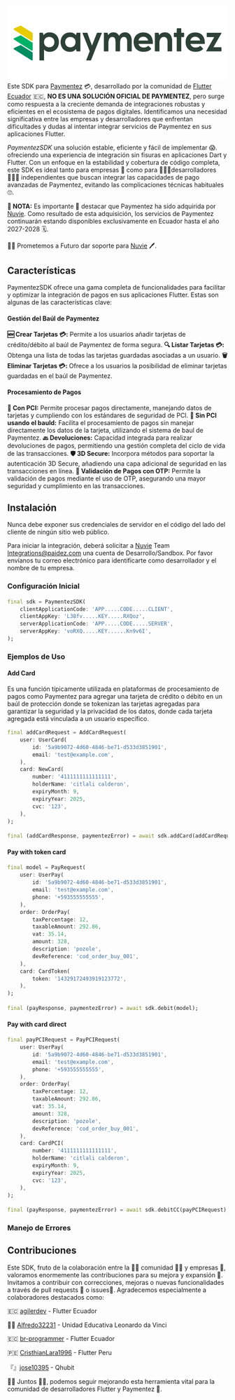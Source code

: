 ![Texto alternativo](./docs/paymentez.png)
Este SDK para [Paymentez](https://paymentez.github.io/api-doc/#introduction) 💳, desarrollado por la comunidad de [Flutter Ecuador](https://twitter.com/flutter_ec) 🇪🇨, **NO ES UNA SOLUCIÓN OFICIAL DE PAYMENTEZ**, pero surge como respuesta a la creciente demanda de integraciones robustas y eficientes en el ecosistema de pagos digitales. Identificamos una necesidad significativa entre las empresas y desarrolladores que enfrentan dificultades y dudas al intentar integrar servicios de Paymentez en sus aplicaciones Flutter.

*PaymentezSDK* una solución estable, eficiente y fácil de implementar 😱. ofreciendo una experiencia de integración sin fisuras en aplicaciones Dart y Flutter. Con un enfoque en la estabilidad y cobertura de código completa, este SDK es ideal tanto para empresas 🏢 como para 🧑🏻‍💻desarrolladores👨🏻‍💻 independientes que buscan integrar las capacidades de pago avanzadas de Paymentez, evitando las complicaciones técnicas habituales 🙄.

**📑 NOTA:** Es importante 👀 destacar que Paymentez ha sido adquirida por [Nuvie](https://nuvei.com). Como resultado de esta adquisición, los servicios de Paymentez continuarán estando disponibles exclusivamente en Ecuador hasta el año 2027-2028 🗓.

🤝🏼 Prometemos a Futuro dar soporte para [Nuvie](https://nuvei.com) 🖊.

## Características
PaymentezSDK ofrece una gama completa de funcionalidades para facilitar y optimizar la integración de pagos en sus aplicaciones Flutter. Estas son algunas de las características clave:
#### Gestión del Baúl de Paymentez
**🆕 Crear Tarjetas 💳:** Permite a los usuarios añadir tarjetas de crédito/débito al baúl de Paymentez de forma segura.
**🔍 Listar Tarjetas 💳:** Obtenga una lista de todas las tarjetas guardadas asociadas a un usuario.
**🗑️ Eliminar Tarjetas 💳:** Ofrece a los usuarios la posibilidad de eliminar tarjetas guardadas en el baúl de Paymentez.

#### Procesamiento de Pagos
**🔐 Con PCI:** Permite procesar pagos directamente, manejando datos de tarjetas y cumpliendo con los estándares de seguridad de PCI.
**🕋 Sin PCI usando el bauld:** Facilita el procesamiento de pagos sin manejar directamente los datos de la tarjeta, utilizando el sistema de baul de Paymentez.
**🔙 Devoluciones:** Capacidad integrada para realizar devoluciones de pagos, permitiendo una gestión completa del ciclo de vida de las transacciones.
**🛡️ 3D Secure:** Incorpora métodos para soportar la autenticación 3D Secure, añadiendo una capa adicional de seguridad en las transacciones en línea.
**📧 Validación de Pagos con OTP:** Permite la validación de pagos mediante el uso de OTP, asegurando una mayor seguridad y cumplimiento en las transacciones.

## Instalación
Nunca debe exponer sus credenciales de servidor en el código del lado del cliente de ningún sitio web público.

Para iniciar la integración, deberá solicitar a [Nuvie](https://nuvei.com) Team Integrations@paidez.com una cuenta de Desarrollo/Sandbox. Por favor envíanos tu correo electrónico para identificarte como desarrollador y el nombre de tu empresa.
### Configuración Inicial
```dart
final sdk = PaymentezSDK(
    clientApplicationCode: 'APP.....CODE.....CLIENT',
    clientAppKey: 'L38fv.....KEY.....RXQoz',
    serverApplicationCode: 'APP.....CODE.....SERVER',
    serverAppKey: 'voRXQ.....KEY......Kn9v6I',
);
```
### Ejemplos de Uso
#### Add Card
Es una función típicamente utilizada en plataformas de procesamiento de pagos como Paymentez para agregar una tarjeta de crédito o débito en un baúl de protección donde se tokenizan las tarjetas agregadas para garantizar la seguridad y la privacidad de los datos, donde cada tarjeta agregada está vinculada a un usuario específico.
```dart
final addCardRequest = AddCardRequest(
    user: UserCard(
        id: '5a9b9072-4d60-4846-be71-d533d3851901',
        email: 'test@example.com',
    ),
    card: NewCard(
        number: '4111111111111111',
        holderName: 'citlali calderon',
        expiryMonth: 9,
        expiryYear: 2025,
        cvc: '123',
    ),
);

final (addCardResponse, paymentezError) = await sdk.addCard(addCardRequest);
```

#### Pay with token card
```dart
final model = PayRequest(
    user: UserPay(
        id: '5a9b9072-4d60-4846-be71-d533d3851901',
        email: 'test@example.com',
        phone: '+593555555555',
    ),
    order: OrderPay(
        taxPercentage: 12,
        taxableAmount: 292.86,
        vat: 35.14,
        amount: 328,
        description: 'pozole',
        devReference: 'cod_order_buy_001',
    ),
    card: CardToken(
        token: '14329172493919123772',
    ),
);

final (payResponse, paymentezError) = await sdk.debit(model);
```


#### Pay with card direct 
```dart
final payPCIRequest = PayPCIRequest(
    user: UserPay(
        id: '5a9b9072-4d60-4846-be71-d533d3851901',
        email: 'test@example.com',
        phone: '+593555555555',
    ),
    order: OrderPay(
        taxPercentage: 12,
        taxableAmount: 292.86,
        vat: 35.14,
        amount: 328,
        description: 'pozole',
        devReference: 'cod_order_buy_001',
    ),
    card: CardPCI(
        number: '4111111111111111',
        holderName: 'citlali calderon',
        expiryMonth: 9,
        expiryYear: 2025,
        cvc: '123',
    ),
);

final (payResponse, paymentezError) = await sdk.debitCC(payPCIRequest);
```
### Manejo de Errores

## Contribuciones
Este SDK, fruto de la colaboración entre la 🧔🏻 comunidad 👩🏻 y empresas 🏢, valoramos enormemente las contribuciones para su mejora y expansión 🙏. Invitamos a contribuir con correcciones, mejoras o nuevas funcionalidades a través de pull requests 🧪 o issues🐞. Agradecemos especialmente a colaboradores destacados como: 

🇪🇨 [agilerdev](https://github.com/agilerdev) - Flutter Ecuador

🧙‍♂️ [Alfredo32231](https://github.com/Alfredo32231) - Unidad Educativa Leonardo da Vinci

🇪🇨 [br-programmer](https://github.com/br-programmer) - Flutter Ecuador

🇵🇪 [CristhianLara1996](https://github.com/CristhianLara1996) - Flutter Peru

『』[jose10395](https://github.com/jose10395) - Qhubit

🤜🏻 Juntos 🤛🏻, podemos seguir mejorando esta herramienta vital para la comunidad de desarrolladores Flutter y Paymentez 🤗.
</div>